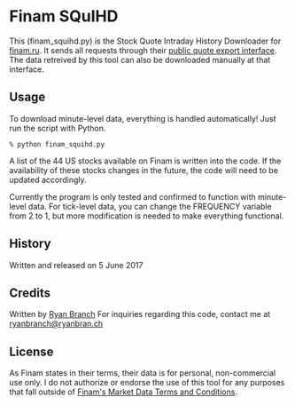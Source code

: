 # Finam SQuIHD

This (finam_squihd.py) is the Stock Quote Intraday History Downloader for [finam.ru](https://www.finam.ru/).
It sends all requests through their [public quote export interface](https://www.finam.ru/profile/akcii-usa-bats/3m-co/export/?market=25&em=18090&code=MMM&apply=0&df=1&mf=3&yf=1979&from=01.04.1979&dt=30&mt=5&yt=1979&to=30.06.1979&p=2&f=MMM_790401_790630&e=.txt&cn=MMM&dtf=1&tmf=1&MSOR=1&mstime=on&mstimever=1&sep=1&sep2=1&datf=1&at=1). The data retreived by this tool can also be downloaded manually at that interface.

## Usage
To download minute-level data, everything is handled automatically! Just run the script with Python.

    % python finam_squihd.py
A list of the 44 US stocks available on Finam is written into the code. If the availability of these stocks changes in the future, the code will need to be updated accordingly.

Currently the program is only tested and confirmed to function with minute-level data.
For tick-level data, you can change the FREQUENCY variable from 2 to 1, but more modification is needed to make everything functional. 

## History

Written and released on 5 June 2017

## Credits

Written by [Ryan Branch](http://ryanbran.ch/)
For inquiries regarding this code, contact me at ryanbranch@ryanbran.ch


## License

As Finam states in their terms, their data is for personal, non-commercial use only. I do not authorize or endorse the use of this tool for any purposes that fall outside of [Finam's Market Data Terms and Conditions](https://www.finam.ru/about/quotes/).